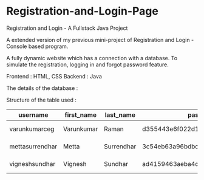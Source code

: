 # Registration-and-Login-Page
Registration and Login - A Fullstack Java Project

A extended version of my previous mini-project of Registration and Login - Console based program.

A fully dynamic website which has a connection with a database. To simulate the registration, logging in and forgot password feature.

Frontend : HTML, CSS
Backend  : Java

The details of the database :

Structure of the table used :


| username        | first_name | last_name  | password                         | recovery_email | dob        | gender |
|-----------------|------------|------------|----------------------------------|----------------|------------|--------|
| varunkumarceg   | Varunkumar | Raman      | d355443e6f022d1b8147d7f834ca61d2 | varunkumarceg  | 2003-12-08 | Male   |
| mettasurrendhar | Metta      | Surrendhar | 3c54eb63a96bdbdddd3cf003cf7fbd85 | varunkumarceg  | 2004-03-19 | Male   |
| vigneshsundhar  | Vignesh    | Sundhar    | ad4159463aeba4d93d7a4f37122fe6e4 | rizwanabegum   | 2003-09-17 | Male   |

